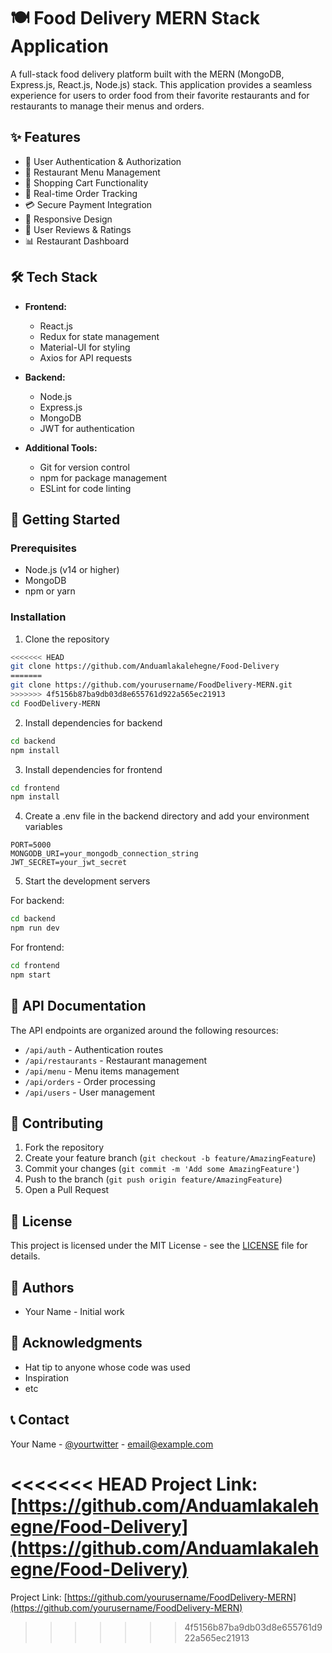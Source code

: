 # 🍽️ Food Delivery MERN Stack Application

A full-stack food delivery platform built with the MERN (MongoDB, Express.js, React.js, Node.js) stack. This application provides a seamless experience for users to order food from their favorite restaurants and for restaurants to manage their menus and orders.

## ✨ Features

- 🔐 User Authentication & Authorization
- 🍕 Restaurant Menu Management
- 🛒 Shopping Cart Functionality
- 📍 Real-time Order Tracking
- 💳 Secure Payment Integration
- 📱 Responsive Design
- 🌟 User Reviews & Ratings
- 📊 Restaurant Dashboard

## 🛠️ Tech Stack

- **Frontend:**
  - React.js
  - Redux for state management
  - Material-UI for styling
  - Axios for API requests

- **Backend:**
  - Node.js
  - Express.js
  - MongoDB
  - JWT for authentication

- **Additional Tools:**
  - Git for version control
  - npm for package management
  - ESLint for code linting

## 🚀 Getting Started

### Prerequisites

- Node.js (v14 or higher)
- MongoDB
- npm or yarn

### Installation

1. Clone the repository
```bash
<<<<<<< HEAD
git clone https://github.com/Anduamlakalehegne/Food-Delivery
=======
git clone https://github.com/yourusername/FoodDelivery-MERN.git
>>>>>>> 4f5156b87ba9db03d8e655761d922a565ec21913
cd FoodDelivery-MERN
```

2. Install dependencies for backend
```bash
cd backend
npm install
```

3. Install dependencies for frontend
```bash
cd frontend
npm install
```

4. Create a .env file in the backend directory and add your environment variables
```env
PORT=5000
MONGODB_URI=your_mongodb_connection_string
JWT_SECRET=your_jwt_secret
```

5. Start the development servers

For backend:
```bash
cd backend
npm run dev
```

For frontend:
```bash
cd frontend
npm start
```

## 📝 API Documentation

The API endpoints are organized around the following resources:

- `/api/auth` - Authentication routes
- `/api/restaurants` - Restaurant management
- `/api/menu` - Menu items management
- `/api/orders` - Order processing
- `/api/users` - User management

## 🤝 Contributing

1. Fork the repository
2. Create your feature branch (`git checkout -b feature/AmazingFeature`)
3. Commit your changes (`git commit -m 'Add some AmazingFeature'`)
4. Push to the branch (`git push origin feature/AmazingFeature`)
5. Open a Pull Request

## 📜 License

This project is licensed under the MIT License - see the [LICENSE](LICENSE) file for details.

## 👥 Authors

- Your Name - Initial work

## 🙏 Acknowledgments

- Hat tip to anyone whose code was used
- Inspiration
- etc

## 📞 Contact

Your Name - [@yourtwitter](https://twitter.com/yourtwitter) - email@example.com

<<<<<<< HEAD
Project Link: [https://github.com/Anduamlakalehegne/Food-Delivery](https://github.com/Anduamlakalehegne/Food-Delivery)
=======
Project Link: [https://github.com/yourusername/FoodDelivery-MERN](https://github.com/yourusername/FoodDelivery-MERN)
>>>>>>> 4f5156b87ba9db03d8e655761d922a565ec21913


